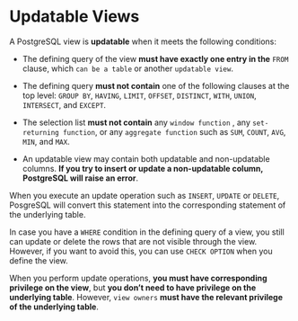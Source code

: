 # Updatable Views

A PostgreSQL view is **updatable** when it meets the following conditions:

- The defining query of the view **must have exactly one entry in the** `FROM` clause, which `can be a table` or another `updatable view`.
- The defining query **must not contain** one of the following clauses at the top level: `GROUP BY`, `HAVING`, `LIMIT`, `OFFSET`, `DISTINCT`, `WITH`, `UNION`, `INTERSECT`, and `EXCEPT`.

- The selection list **must not contain** any `window function` , any `set-returning function`, or any `aggregate function` such as `SUM`, `COUNT`, `AVG`, `MIN`, and `MAX`.
- An updatable view may contain both updatable and non-updatable columns. **If you try to insert or update a non-updatable column, PostgreSQL will raise an error**.

When you execute an update operation such as `INSERT`, `UPDATE` or `DELETE`, PosgreSQL will convert this statement into the corresponding statement of the underlying table.

In case you have a `WHERE` condition in the defining query of a view, you still can update or delete the rows that are not visible through the view. However, if you want to avoid this, you can use `CHECK OPTION` when you define the view.

When you perform update operations, **you must have corresponding privilege on the view**, but **you don’t need to have privilege on the underlying table**. However, `view owners` **must have the relevant privilege of the underlying table**.
